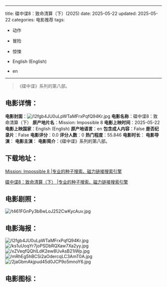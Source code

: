 
---
title: 碟中谍8：致命清算（下）(2025)
date: 2025-05-22
updated: 2025-05-22
categories: 电影推荐
tags:
- 动作
- 冒险
- 惊悚

- English (English)
- en
---


> 《碟中谍》系列的第八部。

## **电影详情**：

**电影封面**：<img src="https://image.tmdb.org/t/p/w200/l2fgb4JU0uLpWTaMFrxPqfQ94Kr.jpg" alt="/l2fgb4JU0uLpWTaMFrxPqfQ94Kr.jpg" title="/l2fgb4JU0uLpWTaMFrxPqfQ94Kr.jpg">
**电影名称**：碟中谍8：致命清算（下）
**原产地片名**：Mission: Impossible 8
**电影上映时间**：2025-05-22
**电影上映国家**：English (English)
**原产地语言**：en
**包含成人内容**：False
**是否纪录片**：False
**电影评分**：0.0
**评分人数**：0
**热门程度**：55.846
**电影时长**：
**电影导演**：
**电影主演**：
**电影简介**：《碟中谍》系列的第八部。

## **下载地址**：
[Mission: Impossible 8 |专业的种子搜索、磁力链接搜索引擎](https://movie.amd794.com:2083/?search=Mission%3A%20Impossible%208&ordering=&mode=match_phrase&page_size=10&page=1)

[碟中谍8：致命清算（下） |专业的种子搜索、磁力链接搜索引擎](https://movie.amd794.com:2083/?search=%E7%A2%9F%E4%B8%AD%E8%B0%8D8%EF%BC%9A%E8%87%B4%E5%91%BD%E6%B8%85%E7%AE%97%EF%BC%88%E4%B8%8B%EF%BC%89&ordering=&mode=match_phrase&page_size=10&page=1)
 

## **电影剧照**：
<img src="https://image.tmdb.org/t/p/original/t461FGnPy3b8wLoJ252CwKycAuv.jpg" alt="/t461FGnPy3b8wLoJ252CwKycAuv.jpg" title="/t461FGnPy3b8wLoJ252CwKycAuv.jpg">

## **电影海报**：
<img src="https://image.tmdb.org/t/p/original/l2fgb4JU0uLpWTaMFrxPqfQ94Kr.jpg" alt="/l2fgb4JU0uLpWTaMFrxPqfQ94Kr.jpg" title="/l2fgb4JU0uLpWTaMFrxPqfQ94Kr.jpg"><img src="https://image.tmdb.org/t/p/original/ks1uUoqYr7joPSDbRQXaw7Xa2yy.jpg" alt="/ks1uUoqYr7joPSDbRQXaw7Xa2yy.jpg" title="/ks1uUoqYr7joPSDbRQXaw7Xa2yy.jpg"><img src="https://image.tmdb.org/t/p/original/xZVeqfQQhlLdK2ew8UvAsB21iWp.jpg" alt="/xZVeqfQQhlLdK2ew8UvAsB21iWp.jpg" title="/xZVeqfQQhlLdK2ew8UvAsB21iWp.jpg"><img src="https://image.tmdb.org/t/p/original/mRhEg5hBCSi2aOdercqLC3AmT0A.jpg" alt="/mRhEg5hBCSi2aOdercqLC3AmT0A.jpg" title="/mRhEg5hBCSi2aOdercqLC3AmT0A.jpg"><img src="https://image.tmdb.org/t/p/original/2jaGbmAkjpud45d0JCP9o5mnoY6.jpg" alt="/2jaGbmAkjpud45d0JCP9o5mnoY6.jpg" title="/2jaGbmAkjpud45d0JCP9o5mnoY6.jpg">

## **电影图标**：

